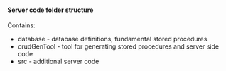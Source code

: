 #### Server code folder structure
Contains:
- database - database definitions, fundamental stored procedures
- crudGenTool - tool for generating stored procedures and server side code
- src - additional server code
